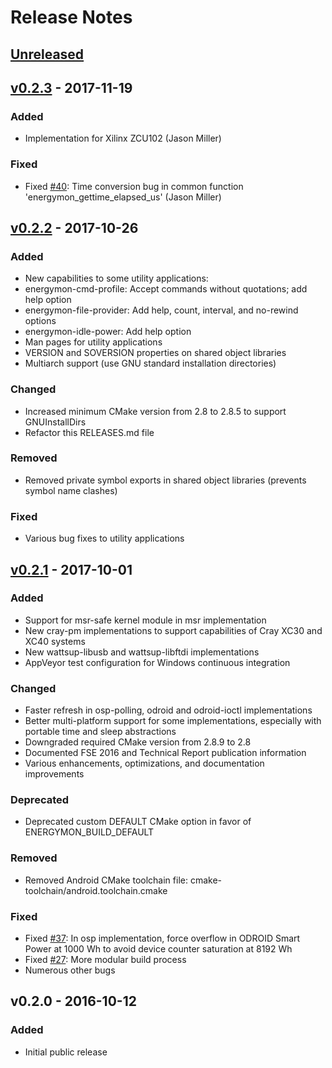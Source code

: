 # Release Notes

## [Unreleased]


## [v0.2.3] - 2017-11-19
### Added
 * Implementation for Xilinx ZCU102 (Jason Miller)

### Fixed
 * Fixed [#40]: Time conversion bug in common function 'energymon_gettime_elapsed_us' (Jason Miller)


## [v0.2.2] - 2017-10-26
### Added
 * New capabilities to some utility applications:
  * energymon-cmd-profile: Accept commands without quotations; add help option
  * energymon-file-provider: Add help, count, interval, and no-rewind options
  * energymon-idle-power: Add help option
 * Man pages for utility applications
 * VERSION and SOVERSION properties on shared object libraries
 * Multiarch support (use GNU standard installation directories)

### Changed
 * Increased minimum CMake version from 2.8 to 2.8.5 to support GNUInstallDirs
 * Refactor this RELEASES.md file

### Removed
 * Removed private symbol exports in shared object libraries (prevents symbol name clashes)

### Fixed
 * Various bug fixes to utility applications


## [v0.2.1] - 2017-10-01
### Added
 * Support for msr-safe kernel module in msr implementation
 * New cray-pm implementations to support capabilities of Cray XC30 and XC40 systems
 * New wattsup-libusb and wattsup-libftdi implementations
 * AppVeyor test configuration for Windows continuous integration

### Changed
 * Faster refresh in osp-polling, odroid and odroid-ioctl implementations
 * Better multi-platform support for some implementations, especially with portable time and sleep abstractions
 * Downgraded required CMake version from 2.8.9 to 2.8
 * Documented FSE 2016 and Technical Report publication information
 * Various enhancements, optimizations, and documentation improvements

### Deprecated
 * Deprecated custom DEFAULT CMake option in favor of ENERGYMON_BUILD_DEFAULT

### Removed
 * Removed Android CMake toolchain file: cmake-toolchain/android.toolchain.cmake

### Fixed
 * Fixed [#37]: In osp implementation, force overflow in ODROID Smart Power at 1000 Wh to avoid device counter saturation at 8192 Wh
 * Fixed [#27]: More modular build process
 * Numerous other bugs

## v0.2.0 - 2016-10-12
### Added
 * Initial public release

[Unreleased]: https://github.com/energymon/energymon/compare/v0.2.3...HEAD
[v0.2.3]: https://github.com/energymon/energymon/compare/v0.2.2...v0.2.3
[v0.2.2]: https://github.com/energymon/energymon/compare/v0.2.1...v0.2.2
[v0.2.1]: https://github.com/energymon/energymon/compare/v0.2.0...v0.2.1
[#40]: https://github.com/energymon/energymon/issues/40
[#37]: https://github.com/energymon/energymon/issues/37
[#27]: https://github.com/energymon/energymon/issues/27
